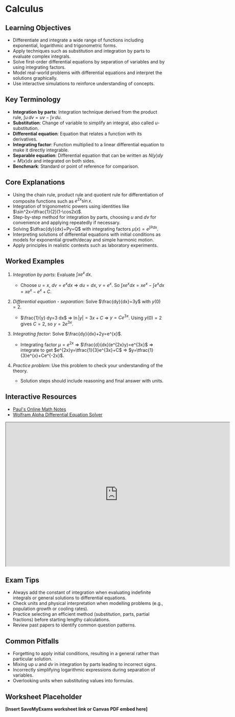# Calculus

## Learning Objectives
- Differentiate and integrate a wide range of functions including exponential, logarithmic and trigonometric forms.
- Apply techniques such as substitution and integration by parts to evaluate complex integrals.
- Solve first-order differential equations by separation of variables and by using integrating factors.
- Model real-world problems with differential equations and interpret the solutions graphically.
- Use interactive simulations to reinforce understanding of concepts.

## Key Terminology
- **Integration by parts**: Integration technique derived from the product rule, $\int u\,dv = uv - \int v\,du$.
- **Substitution**: Change of variable to simplify an integral, also called $u$-substitution.
- **Differential equation**: Equation that relates a function with its derivatives.
- **Integrating factor**: Function multiplied to a linear differential equation to make it directly integrable.
- **Separable equation**: Differential equation that can be written as $N(y)dy=M(x)dx$ and integrated on both sides.
- **Benchmark**: Standard or point of reference for comparison.

## Core Explanations
- Using the chain rule, product rule and quotient rule for differentiation of composite functions such as $e^{2x}\sin x$.
- Integration of trigonometric powers using identities like $\sin^2x=\tfrac{1}{2}(1-\cos2x)$.
- Step-by-step method for integration by parts, choosing $u$ and $dv$ for convenience and applying repeatedly if necessary.
- Solving $\dfrac{dy}{dx}+Py=Q$ with integrating factors $\mu(x)=e^{\int P dx}$.
- Interpreting solutions of differential equations with initial conditions as models for exponential growth/decay and simple harmonic motion.
- Apply principles in realistic contexts such as laboratory experiments.

## Worked Examples
1. *Integration by parts*: Evaluate $\int x e^x\,dx$.
   - Choose $u=x$, $dv=e^x dx$ ⇒ $du=dx$, $v=e^x$. So $\int x e^x dx = x e^x - \int e^x dx = x e^x - e^x + C$.
2. *Differential equation - separation*: Solve $\frac{dy}{dx}=3y$ with $y(0)=2$.
   - $\frac{1}{y} dy=3 dx$ ⇒ $\ln|y|=3x+C$ ⇒ $y=Ce^{3x}$. Using $y(0)=2$ gives $C=2$, so $y=2e^{3x}$.
3. *Integrating factor*: Solve $\frac{dy}{dx}+2y=e^{x}$.
   - Integrating factor $\mu=e^{2x}$ ⇒ $\frac{d}{dx}(e^{2x}y)=e^{3x}$ ⇒ integrate to get $e^{2x}y=\tfrac{1}{3}e^{3x}+C$ ⇒ $y=\tfrac{1}{3}e^{x}+Ce^{-2x}$.

4. *Practice problem*: Use this problem to check your understanding of the theory.
   - Solution steps should include reasoning and final answer with units.
## Interactive Resources
- [Paul's Online Math Notes](https://tutorial.math.lamar.edu/Classes/CalcII/Integrals.aspx)
- [Wolfram Alpha Differential Equation Solver](https://www.wolframalpha.com/input/?i=solve+dy%2Fdx%3Dxy)
<iframe src="https://www.geogebra.org/material/iframe/id/xfekph2r/width/700/height/450/border/888888/rc/false/ai/false/sdz/false" width="700" height="450" title="Interactive simulation" loading="lazy"></iframe>

## Exam Tips
- Always add the constant of integration when evaluating indefinite integrals or general solutions to differential equations.
- Check units and physical interpretation when modelling problems (e.g., population growth or cooling rates).
- Practice selecting an efficient method (substitution, parts, partial fractions) before starting lengthy calculations.
- Review past papers to identify common question patterns.

## Common Pitfalls
- Forgetting to apply initial conditions, resulting in a general rather than particular solution.
- Mixing up $u$ and $dv$ in integration by parts leading to incorrect signs.
- Incorrectly simplifying logarithmic expressions during separation of variables.
- Overlooking units when substituting values into formulas.

## Worksheet Placeholder
**[Insert SaveMyExams worksheet link or Canvas PDF embed here]**
